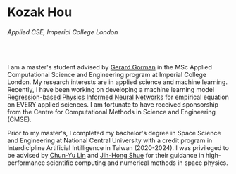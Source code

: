 # Kozak Hou

###### Applied CSE, Imperial College London

<br>

I am a master's student advised by [Gerard Gorman](https://profiles.imperial.ac.uk/g.gorman/about) in the MSc Applied Computational Science and Engineering program at Imperial College London. My research interests are in applied science and machine learning. Recently, I have been working on developing a machine learning model [Regression-based Physics Informed Neural Networks](https://github.com/KozakHou/Reg-PINNs) for empirical equation on EVERY applied sciences. I am fortunate to have received sponsorship from the Centre for Computational Methods in Science and Engineering (CMSE).

Prior to my master's, I completed my bachelor's degree in Space Science and Engineering at National Central University with a credit program in Interdicipline Artificial Intilligence in Taiwan (2020-2024). I was privileged to be advised by [Chun-Yu Lin](https://sites.google.com/site/lincytw/) and [Jih-Hong Shue](http://themis.ss.ncu.edu.tw/e_taiwan_themis.htm) for their guidance in high-performance scientific computing and numerical methods in space physics.
